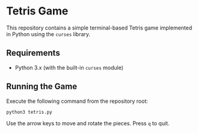 # Tetris Game

This repository contains a simple terminal-based Tetris game implemented in Python using the `curses` library.

## Requirements

- Python 3.x (with the built-in `curses` module)

## Running the Game

Execute the following command from the repository root:

```bash
python3 tetris.py
```

Use the arrow keys to move and rotate the pieces. Press `q` to quit.
